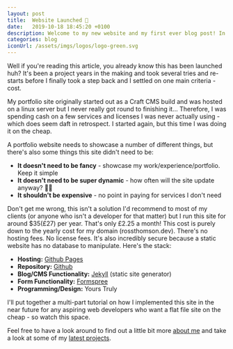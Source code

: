 ```yaml
---
layout: post
title:  Website Launched 🚀
date:   2019-10-18 18:45:20 +0100
description: Welcome to my new website and my first ever blog post! In this post I'll cover some of the tech involved in creating this site and explain how it can be done at only the cost of a domain name.
categories: blog
iconUrl: /assets/imgs/logos/logo-green.svg 
---
```


Well if you're reading this article, you already know this has been launched huh? It's been a project years in the making and took several tries and re-starts before I finally took a step back and I settled on one main criteria - cost. 

My portfolio site originally started out as a Craft CMS build and was hosted on a linux server but I never really got round to finishing it... Therefore, I was spending cash on a few services and licenses I was never actually using - which does seem daft in retrospect. I started again, but this time I was doing it on the cheap.

A portfolio website needs to showcase a number of different things, but there's also some things this site didn't need to be: 
* **It doesn't need to be fancy** - showcase my work/experience/portfolio. Keep it simple
* **It doesn't need to be super dynamic** - how often will the site update anyway? 🤷‍♂️
* **It shouldn't be expensive** - no point in paying for services I don't need

Don't get me wrong, this isn't a solution I'd recommend to most of my clients (or anyone who isn't a developer for that matter) but I run this site for around $35(£27) per year. That's only £2.25 a month! This cost is purely down to the yearly cost for my domain (rossthomson.dev). There's no hosting fees. No license fees. It's also incredibly secure because a static website has no database to manipulate. Here's the stack: 

* **Hosting:** <a href="https://pages.github.com/" target="blank">Github Pages</a>
* **Repository:** <a href="https://github.com/">Github</a>
* **Blog/CMS Functionality:** <a href="http://jekyllrb.com" target="blank">Jekyll</a> (static site generator)
* **Form Functionality:** <a href="https://formspree.io/" target="blank">Formspree</a>
* **Programming/Design:** Yours Truly

I'll put together a multi-part tutorial on how I implemented this site in the near future for any aspiring web developers who want a flat file site on the cheap - so watch this space. 

Feel free to have a look around to find out a little bit more <a href="https://rossthomson.dev/about/">about me</a> and take a look at some of my <a href="https://rossthomson.dev/work/">latest projects</a>.
